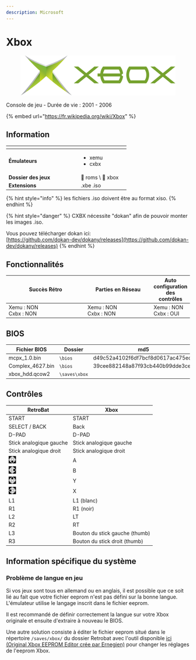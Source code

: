 ```yaml
---
description: Microsoft
---
```


# Xbox

<div align="left">

<figure><img src="https://raw.githubusercontent.com/fabricecaruso/es-theme-carbon/52ff37c9e265587d006945a2ba695b5a962b3a3d/art/logos/xbox.svg" alt=""><figcaption></figcaption></figure>

</div>

Console de jeu - Durée de vie : 2001 - 2006

{% embed url="https://fr.wikipedia.org/wiki/Xbox" %}

## Information

<table data-header-hidden><thead><tr><th width="184"></th><th></th><th data-hidden></th></tr></thead><tbody><tr><td><strong>Émulateurs</strong></td><td><ul><li>xemu</li><li>cxbx</li></ul></td><td></td></tr><tr><td><strong>Dossier des jeux</strong></td><td><span data-gb-custom-inline data-tag="emoji" data-code="1f4c1">📁</span> roms \ <span data-gb-custom-inline data-tag="emoji" data-code="1f4c2">📂</span> xbox</td><td></td></tr><tr><td><strong>Extensions</strong></td><td>.xbe .iso</td><td></td></tr></tbody></table>

{% hint style="info" %}
les fichiers .iso doivent être au format xiso.
{% endhint %}

{% hint style="danger" %}
CXBX nécessite "dokan" afin de pouvoir monter les images .iso.

Vous pouvez télécharger dokan ici:\
[https://github.com/dokan-dev/dokany/releases](https://github.com/dokan-dev/dokany/releases)
{% endhint %}

## Fonctionnalités

<table><thead><tr><th width="245">Succès Rétro</th><th width="200">Parties en Réseau</th><th>Auto configuration des contrôles</th></tr></thead><tbody><tr><td>Xemu : NON<br>Cxbx : NON</td><td>Xemu : NON<br>Cxbx : NON</td><td>Xemu : NON<br>Cxbx : OUI</td></tr></tbody></table>

## BIOS

<table><thead><tr><th width="196">Fichier BIOS</th><th width="162">Dossier</th><th>md5</th></tr></thead><tbody><tr><td>mcpx_1.0.bin</td><td><code>\bios</code></td><td>d49c52a4102f6df7bcf8d0617ac475ed</td></tr><tr><td>Complex_4627.bin</td><td><code>\bios</code></td><td>39cee882148a87f93cb440b99dde3ceb</td></tr><tr><td>xbox_hdd.qcow2</td><td><code>\saves\xbox</code></td><td></td></tr></tbody></table>

## Contrôles

| RetroBat                                                                           | Xbox                           |
| ---------------------------------------------------------------------------------- | ------------------------------ |
| START                                                                              | START                          |
| SELECT / BACK                                                                      | Back                           |
| D-PAD                                                                              | D-PAD                          |
| Stick analogique gauche                                                            | Stick analogique gauche        |
| Stick analogique droit                                                             | Stick analogique droit         |
| ![A](<../../../../.gitbook/assets/image (19).png>)                                 | A                              |
| ![B](<../../../../.gitbook/assets/image (6).png>)                                  | B                              |
| <img src="../../../../.gitbook/assets/image (34).png" alt="" data-size="original"> | Y                              |
| <img src="../../../../.gitbook/assets/image (32).png" alt="" data-size="line">     | X                              |
| L1                                                                                 | L1 (blanc)                     |
| R1                                                                                 | R1 (noir)                      |
| L2                                                                                 | LT                             |
| R2                                                                                 | RT                             |
| L3                                                                                 | Bouton du stick gauche (thumb) |
| R3                                                                                 | Bouton du stick droit (thumb)  |

## Information spécifique du système

### Problème de langue en jeu

Si vos jeux sont tous en allemand ou en anglais, il est possible que ce soit lié au fait que votre fichier eeprom n'est pas défini sur la bonne langue. L'émulateur utilise le langage inscrit dans le fichier eeprom.

Il est recommandé de définir correctement la langue sur votre Xbox originale et ensuite d'extraire à nouveau le BIOS.&#x20;

Une autre solution consiste à éditer le fichier eeprom situé dans le répertoire `/saves/xbox/` du dossier Retrobat avec l'outil disponible [ici (Original Xbox EEPROM Editor crée par Ernegien)](https://github.com/Ernegien/XboxEepromEditor) pour changer les réglages de l'eeprom Xbox.
